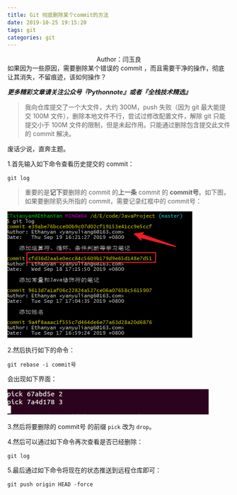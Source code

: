 ```yaml
---
title: Git 彻底删除某个commit的方法
date: 2019-10-25 19:15:20
tags: git
categories: git
---
```


 <center>Author：闫玉良</center> 
如果因为一些原因，需要删除某个错误的  commit ，而且需要干净的操作，彻底让其消失，不留痕迹，该如何操作？

 <!-- more --> 

***更多精彩文章请关注公众号『Pythonnote』或者『全栈技术精选』***

> 我向仓库提交了一个大文件，大约 300M，push 失败（因为 git 最大能提交 100M 文件），删除本地文件不行，尝试过修改配置文件，解除 git 只能提交小于 100M 文件的限制，但是未起作用。只能通过删除包含提交此文件的 commit 解决。

废话少说，直奔主题。

1.首先输入如下命令查看历史提交的 commit：

```shell
git log
```

> 重要的是**记下**要删除的 commit 的**上一条** commit 的 **commit号**。如下图，如果要删除箭头所指的 commit，需要记录红框中的 commit号：

![gitlog](https://github.com/EthanYan6/pic/raw/master/Git-%E5%BD%BB%E5%BA%95%E5%88%A0%E9%99%A4%E6%9F%90%E4%B8%AAcommit%E7%9A%84%E6%96%B9%E6%B3%95/gitlog.png)

2.然后执行如下的命令：

```shell
git rebase -i commit号
```

会出现如下界面：

![gitrebase](https://github.com/EthanYan6/pic/raw/master/Git-%E5%BD%BB%E5%BA%95%E5%88%A0%E9%99%A4%E6%9F%90%E4%B8%AAcommit%E7%9A%84%E6%96%B9%E6%B3%95/gitrebase.png)

3.然后将要删除的 commit号 的前缀 `pick` 改为 `drop`。

4.然后可以通过如下命令再次查看是否已经删除：

```shell
git log
```

5.最后通过如下命令将现在的状态推送到远程仓库即可：

```shell
git push origin HEAD -force
```